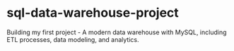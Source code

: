 # sql-data-warehouse-project
Building my first project - A modern data warehouse with MySQL, including ETL processes, data modeling, and analytics.
